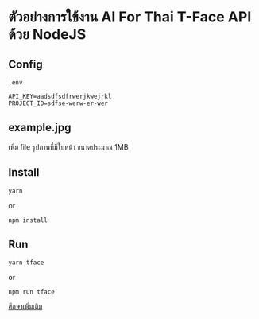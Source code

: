 # ตัวอย่างการใข้งาน AI For Thai T-Face API ด้วย NodeJS

## Config

```
.env
```

```
API_KEY=aadsdfsdfrwerjkwejrkl
PROJECT_ID=sdfse-werw-er-wer
```

## example.jpg

เพิ่ม file รูปภาพที่มีใบหน้า ขนาดประมาณ 1MB

## Install

```
yarn
```

or

```
npm install
```

## Run

```
yarn tface
```

or

```
npm run tface
```

[ศึกษาเพิ่มเติม](https://aiforthai.in.th)
